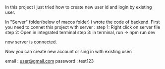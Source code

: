 In this project i just tried how to create new user id and login by existing user.

In "Server" folder(below of macos folder) i wrote the code of backend.
First you need to connet this project with server :
step 1: Right click on server file
step 2: Open in integrated terminal
step 3: in terminal, run -> npm run dev

now server is connected.

Now you can create new account
or
sing in with existing user:

email : user@gmail.com
password : test123
